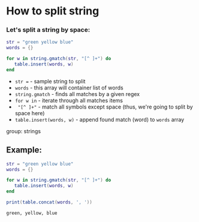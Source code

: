 # How to split string

### Let's split a string by space:

```lua
str = "green yellow blue"
words = {}

for w in string.gmatch(str, "[^ ]+") do
   table.insert(words, w)
end
```

- `str =` - sample string to split
- `words` - this array will container list of words
- `string.gmatch` - finds all matches by a given regex
- `for w in` - iterate through all matches items
- ` "[^ ]+"` - match all symbols except space (thus, we're going to split by space here)
- `table.insert(words, w)` - append found match (word) to `words` array

group: strings

## Example: 
```lua
str = "green yellow blue"
words = {}

for w in string.gmatch(str, "[^ ]+") do
   table.insert(words, w)
end

print(table.concat(words, ', '))
```
```
green, yellow, blue

```

